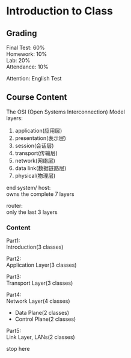 # Introduction to Class

## Grading

Final Test: 60%  
Homework: 10%  
Lab: 20%  
Attendance: 10%  

Attention: English Test  

## Course Content

The OSI (Open Systems Interconnection) Model  
layers:  

1. application(应用层)
2. presentation(表示层)  
3. session(会话层)
4. transport(传输层)
5. network(网络层)
6. data link(数据链路层)
7. physical(物理层)

end system/ host:  
owns the complete 7 layers  

router:  
only the last 3 layers  

### Content

Part1:  
Introduction(3 classes)  

Part2:  
Application Layer(3 classes)  

Part3:  
Transport Layer(3 classes)  

Part4:  
Network Layer(4 classes)  

- Data Plane(2 classes)
- Control Plane(2 classes)

Part5:  
Link Layer, LANs(2 classes)  

stop here  
